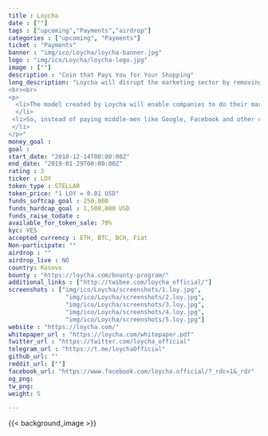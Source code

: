 ```yaml
---
title : Loycha
date : [""]
tags : ["upcoming","Payments","airdrop"]
categories : ["upcoming", "Payments"]
ticket : "Payments"
banner : "img/ico/Loycha/loycha-banner.jpg"
logo : "img/ico/Loycha/loycha-logo.jpg"
image : [""]
description : "Coin that Pays You for Your Shopping"
long_description: "Loycha will disrupt the marketing sector by removing the middleman (the main idea behind Bitcoin and Blockchain) and enabling the companies and their customers to interact directly in a win-win model.
<br><br>
<p>
  <li>The model created by Loycha will enable companies to do their marketing and spend their money directly on their target audience by paying their target audience based on smart-contract advertisements (pay target audience on per click, per view, per download, per purchase etc.).
  </li>
 <li>So, instead of paying middle-men like Google, Facebook and other companies that sell advertisements, companies will be able to compete and advertise on their own and dedicate the goods to their customers.
 </li>
</p>"
money_goal :
goal :
start_date: "2018-12-14T00:00:00Z"
end_date: "2019-01-29T00:00:00Z"
rating : 3
ticker : LOY
token_type : STELLAR
token_price: "1 LOY = 0.01 USD"
funds_softcap_goal : 250,000
funds_hardcap_goal : 1,500,000 USD
funds_raise_todate :
available_for_token_sale: 70%
kyc: YES
accepted_currency : ETH, BTC, BCH, Fiat
Non-participate: ""
airdrop : ""
airdrop_live : NO
country: Kosovo
bounty : "https://loycha.com/bounty-program/"
additional_links : ["http://twibee.com/loycha_official/"]
screenshots : ["img/ico/Loycha/screenshots/1.loy.jpg",
                "img/ico/Loycha/screenshots/2.loy.jpg",
                "img/ico/Loycha/screenshots/3.loy.jpg",
                "img/ico/Loycha/screenshots/4.loy.jpg",
                "img/ico/Loycha/screenshots/5.loy.jpg"]
website : "https://loycha.com/"
whitepaper_url : "https://loycha.com/whitepaper.pdf"
twitter_url : "https://twitter.com/loycha_official"
telegram_url : "https://t.me/loychaOfficial"
github_url: ""
reddit_url: [""]
facebook_url: "https://www.facebook.com/loycha.official/?_rdc=1&_rdr"
og_png:
tw_png:
weight: 5

---
```



{{< background_image >}}
